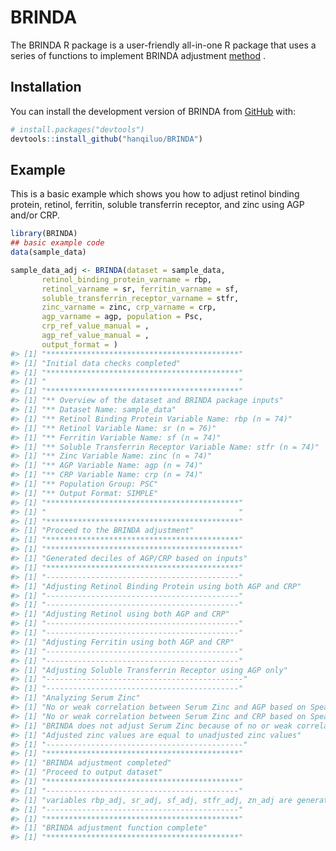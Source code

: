 
<!-- README.md is generated from README.Rmd. Please edit that file -->

# BRINDA

<!-- badges: start -->
<!-- badges: end -->

The BRINDA R package is a user-friendly all-in-one R package that uses a
series of functions to implement BRINDA adjustment
[method](https://brinda-nutrition.org/publications/) .

## Installation

You can install the development version of BRINDA from
[GitHub](https://github.com/) with:

``` r
# install.packages("devtools")
devtools::install_github("hanqiluo/BRINDA")

```

## Example

This is a basic example which shows you how to adjust retinol binding
protein, retinol, ferritin, soluble transferrin receptor, and zinc using
AGP and/or CRP.

``` r
library(BRINDA)
## basic example code
data(sample_data)

sample_data_adj <- BRINDA(dataset = sample_data,
       retinol_binding_protein_varname = rbp,
       retinol_varname = sr, ferritin_varname = sf,
       soluble_transferrin_receptor_varname = stfr,
       zinc_varname = zinc, crp_varname = crp,
       agp_varname = agp, population = Psc,
       crp_ref_value_manual = ,
       agp_ref_value_manual = ,
       output_format = )
#> [1] "*******************************************"
#> [1] "Initial data checks completed"
#> [1] "*******************************************"
#> [1] "                                           "
#> [1] "*******************************************"
#> [1] "** Overview of the dataset and BRINDA package inputs"
#> [1] "** Dataset Name: sample_data"
#> [1] "** Retinol Binding Protein Variable Name: rbp (n = 74)"
#> [1] "** Retinol Variable Name: sr (n = 76)"
#> [1] "** Ferritin Variable Name: sf (n = 74)"
#> [1] "** Soluble Transferrin Receptor Variable Name: stfr (n = 74)"
#> [1] "** Zinc Variable Name: zinc (n = 74)"
#> [1] "** AGP Variable Name: agp (n = 74)"
#> [1] "** CRP Variable Name: crp (n = 74)"
#> [1] "** Population Group: PSC"
#> [1] "** Output Format: SIMPLE"
#> [1] "*******************************************"
#> [1] "                                           "
#> [1] "*******************************************"
#> [1] "Proceed to the BRINDA adjustment"
#> [1] "*******************************************"
#> [1] "*******************************************"
#> [1] "Generated deciles of AGP/CRP based on inputs"
#> [1] "*******************************************"
#> [1] "-------------------------------------------"
#> [1] "Adjusting Retinol Binding Protein using both AGP and CRP"
#> [1] "-------------------------------------------"
#> [1] "-------------------------------------------"
#> [1] "Adjusting Retinol using both AGP and CRP"
#> [1] "-------------------------------------------"
#> [1] "-------------------------------------------"
#> [1] "Adjusting Ferritin using both AGP and CRP"
#> [1] "-------------------------------------------"
#> [1] "-------------------------------------------"
#> [1] "Adjusting Soluble Transferrin Receptor using AGP only"
#> [1] "--------------------------------------------"
#> [1] "-------------------------------------------"
#> [1] "Analyzing Serum Zinc"
#> [1] "No or weak correlation between Serum Zinc and AGP based on Spearman correlation measures"
#> [1] "No or weak correlation between Serum Zinc and CRP based on Spearman correlation measures"
#> [1] "BRINDA does not adjust Serum Zinc because of no or weak correlation between Serum Zinc and AGP/CRP"
#> [1] "Adjusted zinc values are equal to unadjusted zinc values"
#> [1] "--------------------------------------------"
#> [1] "*******************************************"
#> [1] "BRINDA adjustment completed"
#> [1] "Proceed to output dataset"
#> [1] "*******************************************"
#> [1] "-------------------------------------------"
#> [1] "variables rbp_adj, sr_adj, sf_adj, stfr_adj, zn_adj are generated by the BRINDA function"
#> [1] "-------------------------------------------"
#> [1] "*******************************************"
#> [1] "BRINDA adjustment function complete"
#> [1] "*******************************************"
```
